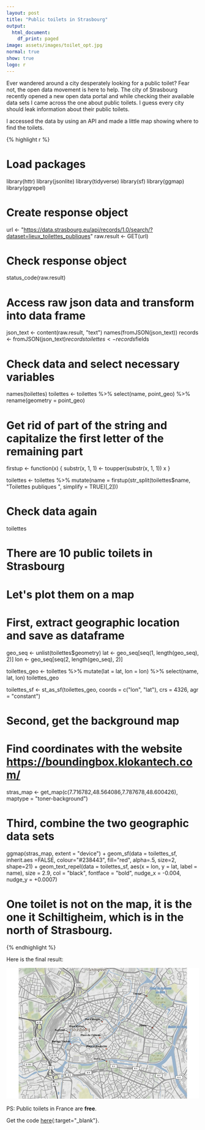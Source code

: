 ```yaml
---
layout: post
title: "Public toilets in Strasbourg"
output:
  html_document:
    df_print: paged
image: assets/images/toilet_opt.jpg
normal: true
show: true
logo: r
---
```


Ever wandered around a city desperately looking for a public toilet? Fear not, the open data movement is here to help. The city of Strasbourg recently opened a new open data portal and while checking their available data sets I came across the one about public toilets. I guess every city should leak information about their public toilets.

I accessed the data by using an API and made a little map showing where to find the toilets.

{% highlight r %}
# Load packages
library(httr)
library(jsonlite)
library(tidyverse)
library(sf)
library(ggmap)
library(ggrepel)

# Create response object
url  <- "https://data.strasbourg.eu/api/records/1.0/search/?dataset=lieux_toilettes_publiques"
raw.result  <- GET(url)

# Check response object
status_code(raw.result)

# Access raw json data and transform into data frame
json_text <- content(raw.result, "text")
names(fromJSON(json_text))
records <- fromJSON(json_text)$records
toilettes <- records$fields

# Check data and select necessary variables
names(toilettes)
toilettes <- toilettes %>%
  select(name, point_geo) %>%
  rename(geometry = point_geo)

# Get rid of part of the string and capitalize the first letter of the remaining part
firstup <- function(x) {
  substr(x, 1, 1) <- toupper(substr(x, 1, 1))
  x
}

toilettes <- toilettes %>%
  mutate(name = firstup(str_split(toilettes$name, "Toilettes publiques ", simplify = TRUE)[,2]))

# Check data again
toilettes
# There are 10 public toilets in Strasbourg

# Let's plot them on a map

# First, extract geographic location and save as dataframe
geo_seq <- unlist(toilettes$geometry)
lat <- geo_seq[seq(1, length(geo_seq), 2)]
lon <- geo_seq[seq(2, length(geo_seq), 2)]

toilettes_geo <- toilettes %>%
  mutate(lat = lat, lon = lon) %>%
  select(name, lat, lon)
toilettes_geo

toilettes_sf <- st_as_sf(toilettes_geo, coords = c("lon", "lat"),
                   crs = 4326, agr = "constant")

# Second, get the background map
# Find coordinates with the website https://boundingbox.klokantech.com/
stras_map <- get_map(c(7.716782,48.564086,7.787678,48.600426),
                     maptype = "toner-background")

# Third, combine the two geographic data sets
ggmap(stras_map, extent = "device") +
  geom_sf(data = toilettes_sf,
          inherit.aes =FALSE,
          colour="#238443",
          fill="red",
          alpha=.5,
          size=2,
          shape=21) +
  geom_text_repel(data = toilettes_sf,
            aes(x = lon, y = lat, label = name),
            size = 2.9,
            col = "black",
            fontface = "bold",
            nudge_x = -0.004,
            nudge_y = +0.0007)

# One toilet is not on the map, it is the one it Schiltigheim, which is in the north of Strasbourg.
{% endhighlight %}

Here is the final result:

![toilet_map](../assets/images/toilettes.png)

PS: Public toilets in France are **free**.

Get the code [here](https://github.com/chodera/chodera.github.io/blob/master/assets/projects/4.%20Public%20Toilets%20in%20Strasbourg/strasbourg_toilettes.R){:target="_blank"}.

